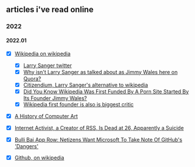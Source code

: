 ## articles i've read online
### 2022
#### 2022.01
* [x] [Wikipedia on wikipedia](https://en.wikipedia.org/wiki/Wikipedia)
    * [x] [Larry Sanger twitter](https://twitter.com/lsanger)
    * [x] [Why isn't Larry Sanger as talked about as Jimmy Wales here on Quora?](https://www.quora.com/Why-isnt-Larry-Sanger-as-talked-about-as-Jimmy-Wales-here-on-Quora)
    * [x] [Citizendium, Larry Sanger's alternative to wikipedia](https://en.citizendium.org/)
    * [x] [Did You Know Wikipedia Was First Funded By A Porn Site Started By Its Founder Jimmy Wales?](https://www.scoopwhoop.com/Wikipedia-Was-Funded-By-A-Porn-Site/)
    * [x] [Wikipedia first founder is also is biggest critic](https://www.vice.com/en/article/bnppw4/wikipedias-co-founder-is-wikipedias-biggest-critic-511)

* [x] [A History of Computer Art](http://www.vam.ac.uk/content/articles/a/computer-art-history)

* [x] [Internet Activist, a Creator of RSS, Is Dead at 26, Apparently a Suicide](https://www.nytimes.com/2013/01/13/technology/aaron-swartz-internet-activist-dies-at-26.html) 
* [x] [Bulli Bai App Row: Netizens Want Microsoft To Take Note Of GitHub's 'Dangers'](https://www.indiatimes.com/technology/news/bulli-bai-app-row-microsoft-github-558527.html)
* [x] [Github, on wikipedia](https://en.wikipedia.org/wiki/GitHub)

